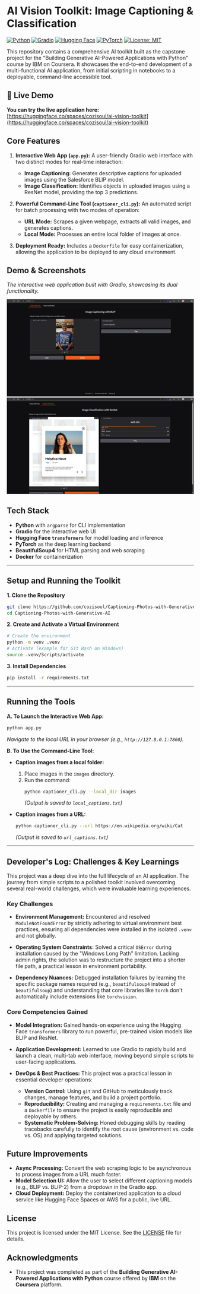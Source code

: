 # AI Vision Toolkit: Image Captioning & Classification

[![Python](https://img.shields.io/badge/Python-3.9%2B-blue.svg)](https://www.python.org/)
[![Gradio](https://img.shields.io/badge/Gradio-4.x-orange.svg)](https://www.gradio.app/)
[![Hugging Face](https://img.shields.io/badge/%F0%9F%A4%97%20Hugging%20Face-Transformers-yellow.svg)](https://huggingface.co/docs/transformers/index)
[![PyTorch](https://img.shields.io/badge/PyTorch-2.x-ee4c2c.svg)](https://pytorch.org/)
[![License: MIT](https://img.shields.io/badge/License-MIT-green.svg)](https://opensource.org/licenses/MIT)

This repository contains a comprehensive AI toolkit built as the capstone project for the "Building Generative AI-Powered Applications with Python" course by IBM on Coursera. It showcases the end-to-end development of a multi-functional AI application, from initial scripting in notebooks to a deployable, command-line accessible tool.

## 🚀 Live Demo

**You can try the live application here:** [https://huggingface.co/spaces/cozisoul/ai-vision-toolkit](https://huggingface.co/spaces/cozisoul/ai-vision-toolkit)

## Core Features

1.  **Interactive Web App (`app.py`):** A user-friendly Gradio web interface with two distinct modes for real-time interaction:
    *   **Image Captioning:** Generates descriptive captions for uploaded images using the Salesforce BLIP model.
    *   **Image Classification:** Identifies objects in uploaded images using a ResNet model, providing the top 3 predictions.

2.  **Powerful Command-Line Tool (`captioner_cli.py`):** An automated script for batch processing with two modes of operation:
    *   **URL Mode:** Scrapes a given webpage, extracts all valid images, and generates captions.
    *   **Local Mode:** Processes an entire local folder of images at once.

3.  **Deployment Ready:** Includes a `Dockerfile` for easy containerization, allowing the application to be deployed to any cloud environment.

## Demo & Screenshots

*The interactive web application built with Gradio, showcasing its dual functionality.*

![Image Captioning Demo](./captioning-screenshot.jpg)
![Image Classification Demo](./classification-screenshot.jpg)

## Tech Stack

*   **Python** with `argparse` for CLI implementation
*   **Gradio** for the interactive web UI
*   **Hugging Face `transformers`** for model loading and inference
*   **PyTorch** as the deep learning backend
*   **BeautifulSoup4** for HTML parsing and web scraping
*   **Docker** for containerization

---

## Setup and Running the Toolkit

**1. Clone the Repository**
```bash
git clone https://github.com/cozisoul/Captioning-Photos-with-Generative-AI.git
cd Captioning-Photos-with-Generative-AI
```

**2. Create and Activate a Virtual Environment**
```bash
# Create the environment
python -m venv .venv
# Activate (example for Git Bash on Windows)
source .venv/Scripts/activate
```

**3. Install Dependencies**
```bash
pip install -r requirements.txt
```

---

## Running the Tools

**A. To Launch the Interactive Web App:**
```bash
python app.py
```
*Navigate to the local URL in your browser (e.g., `http://127.0.0.1:7860`).*

**B. To Use the Command-Line Tool:**

*   **Caption images from a local folder:**
    1.  Place images in the `images` directory.
    2.  Run the command:
        ```bash
        python captioner_cli.py --local_dir images
        ```
        *(Output is saved to `local_captions.txt`)*

*   **Caption images from a URL:**
    ```bash
    python captioner_cli.py --url https://en.wikipedia.org/wiki/Cat
    ```
    *(Output is saved to `url_captions.txt`)*

---

## Developer's Log: Challenges & Key Learnings

This project was a deep dive into the full lifecycle of an AI application. The journey from simple scripts to a polished toolkit involved overcoming several real-world challenges, which were invaluable learning experiences.

### Key Challenges

*   **Environment Management:** Encountered and resolved `ModuleNotFoundError` by strictly adhering to virtual environment best practices, ensuring all dependencies were installed in the isolated `.venv` and not globally.

*   **Operating System Constraints:** Solved a critical `OSError` during installation caused by the "Windows Long Path" limitation. Lacking admin rights, the solution was to restructure the project into a shorter file path, a practical lesson in environment portability.

*   **Dependency Nuances:** Debugged installation failures by learning the specific package names required (e.g., `beautifulsoup4` instead of `beautifulsoup`) and understanding that core libraries like `torch` don't automatically include extensions like `torchvision`.

### Core Competencies Gained

*   **Model Integration:** Gained hands-on experience using the Hugging Face `transformers` library to run powerful, pre-trained vision models like BLIP and ResNet.

*   **Application Development:** Learned to use Gradio to rapidly build and launch a clean, multi-tab web interface, moving beyond simple scripts to user-facing applications.

*   **DevOps & Best Practices:** This project was a practical lesson in essential developer operations:
    *   **Version Control:** Using `git` and GitHub to meticulously track changes, manage features, and build a project portfolio.
    *   **Reproducibility:** Creating and managing a `requirements.txt` file and a `Dockerfile` to ensure the project is easily reproducible and deployable by others.
    *   **Systematic Problem-Solving:** Honed debugging skills by reading tracebacks carefully to identify the root cause (environment vs. code vs. OS) and applying targeted solutions.

## Future Improvements

*   **Async Processing:** Convert the web scraping logic to be asynchronous to process images from a URL much faster.
*   **Model Selection UI:** Allow the user to select different captioning models (e.g., BLIP vs. BLIP-2) from a dropdown in the Gradio app.
*   **Cloud Deployment:** Deploy the containerized application to a cloud service like Hugging Face Spaces or AWS for a public, live URL.

## License

This project is licensed under the MIT License. See the [LICENSE](LICENSE) file for details.

## Acknowledgments

*   This project was completed as part of the **Building Generative AI-Powered Applications with Python** course offered by **IBM** on the **Coursera** platform.